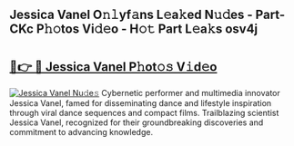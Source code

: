## Jessica Vanel O𝚗𝚕yf𝚊ns L𝚎a𝚔ed N𝚞𝚍es - Part-CKc P𝚑𝚘tos Vi𝚍𝚎o - H𝚘𝚝 Part L𝚎a𝚔s osv4j

# <h2><a href="http://kf2j00a.oniu.top/?m=Jessica+Vanel">🔗👉 🔴 Jessica Vanel P𝚑ot𝚘𝚜 V𝚒d𝚎o</a></h2>

[![Jessica Vanel Nu𝚍e𝚜](https://i.imgur.com/0qMVB7G.gif)](http://kf2j00a.oniu.top/?m=Jessica+Vanel)
Cybernetic performer and multimedia innovator Jessica Vanel, famed for disseminating dance and lifestyle inspiration through viral dance sequences and compact films. Trailblazing scientist Jessica Vanel, recognized for their groundbreaking discoveries and commitment to advancing knowledge.  
